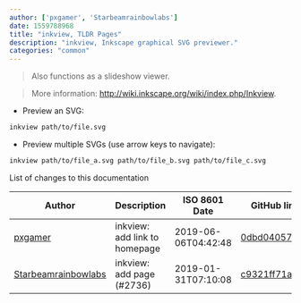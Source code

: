```yaml
---
author: ['pxgamer', 'Starbeamrainbowlabs']
date: 1559788968
title: "inkview, TLDR Pages"
description: "inkview, Inkscape graphical SVG previewer."
categories: "common"
---
```

> Also functions as a slideshow viewer.

> More information: <http://wiki.inkscape.org/wiki/index.php/Inkview>.

- Preview an SVG:

```bash
inkview path/to/file.svg
```

- Preview multiple SVGs (use arrow keys to navigate):

```bash
inkview path/to/file_a.svg path/to/file_b.svg path/to/file_c.svg
```
List of changes to this documentation


Author | Description | ISO 8601 Date | GitHub link
------|-----|-----|-----
[pxgamer](mailto:owzie123@gmail.com) | inkview: add link to homepage | 2019-06-06T04:42:48 | [0dbd04057448](https://github.com/tldr-pages/tldr/commit/0dbd040574488d03b87be49c631dba7c4ebe136e)
[Starbeamrainbowlabs](mailto:sbrl@starbeamrainbowlabs.com) | inkview: add page (#2736) | 2019-01-31T07:10:08 | [c9321ff71aff](https://github.com/tldr-pages/tldr/commit/c9321ff71affaff9cdeefd4480aa81fd4eca229b)

